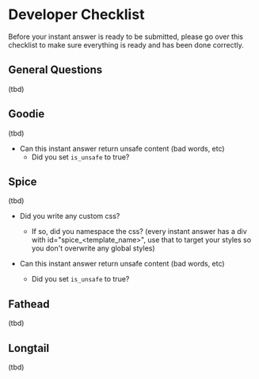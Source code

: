 # Developer Checklist

Before your instant answer is ready to be submitted, please go over this checklist to make sure everything is ready and has been done correctly.

## General Questions

(tbd)

## Goodie

(tbd)

- Can this instant answer return unsafe content (bad words, etc)
  - Did you set `is_unsafe` to true?

## Spice

(tbd)

- Did you write any custom css?
  - If so, did you namespace the css? (every instant answer has a div with id="spice_<template_name>", use that to target your styles so you don't overwrite any global styles)

- Can this instant answer return unsafe content (bad words, etc)
  - Did you set `is_unsafe` to true?

## Fathead

(tbd)

## Longtail

(tbd)